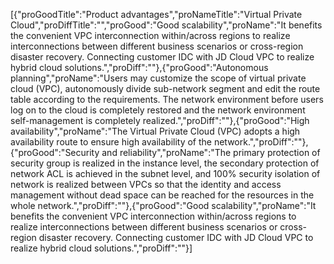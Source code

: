 [{"proGoodTitle":"Product advantages","proNameTitle":"Virtual Private Cloud","proDiffTitle":"","proGood":"Good scalability","proName":"It benefits the convenient VPC interconnection within/across regions to realize interconnections between different business scenarios or cross-region disaster recovery. Connecting customer IDC with JD Cloud VPC to realize hybrid cloud solutions.","proDiff":""},{"proGood":"Autonomous planning","proName":"Users may customize the scope of virtual private cloud (VPC), autonomously divide sub-network segment and edit the route table according to the requirements. The network environment before users log on to the cloud is completely restored and the network environment self-management is completely realized.","proDiff":""},{"proGood":"High availability","proName":"The Virtual Private Cloud (VPC) adopts a high availability route to ensure high availability of the network.","proDiff":""},{"proGood":"Security and reliability","proName":"The primary protection of security group is realized in the instance level, the secondary protection of network ACL is achieved in the subnet level, and 100% security isolation of network is realized between VPCs so that the identity and access management without dead space can be reached for the resources in the whole network.","proDiff":""},{"proGood":"Good scalability","proName":"It benefits the convenient VPC interconnection within/across regions to realize interconnections between different business scenarios or cross-region disaster recovery. Connecting customer IDC with JD Cloud VPC to realize hybrid cloud solutions.","proDiff":""}]